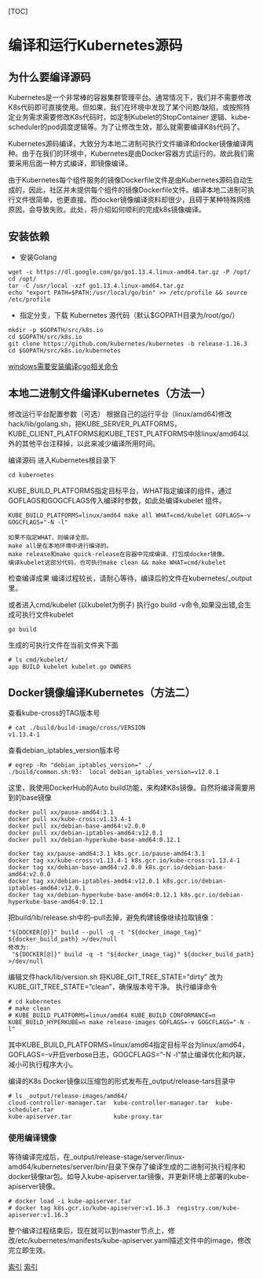 
<!-- toc -->
[TOC]
# 编译和运行Kubernetes源码
## 为什么要编译源码 
Kubernetes是一个非常棒的容器集群管理平台。通常情况下，我们并不需要修改K8s代码即可直接使用。但如果，我们在环境中发现了某个问题/缺陷，或按照特定业务需求需要修改K8s代码时，如定制Kubelet的StopContainer 逻辑、kube-scheduler的pod调度逻辑等。为了让修改生效，那么就需要编译K8s代码了。

Kubernetes源码编译，大致分为本地二进制可执行文件编译和docker镜像编译两种。由于在我们的环境中，Kubernetes是由Docker容器方式运行的。故此我们需要采用后面一种方式编译，即镜像编译。

由于Kubernetes每个组件服务的镜像Dockerfile文件是由Kubernetes源码自动生成的，因此，社区并未提供每个组件的镜像Dockerfile文件。编译本地二进制可执行文件很简单，也更直接。而docker镜像编译资料却很少，且碍于某种特殊网络原因，会导致失败。此处，将介绍如何顺利的完成k8s镜像编译。
## 安装依赖 
- 安装Golang
```
wget -c https://dl.google.com/go/go1.13.4.linux-amd64.tar.gz -P /opt/
cd /opt/
tar -C /usr/local -xzf go1.13.4.linux-amd64.tar.gz 
echo "export PATH=$PATH:/usr/local/go/bin" >> /etc/profile && source /etc/profile
```
- 指定分支，下载 Kubernetes 源代码（默认$GOPATH目录为/root/go/）
```
mkdir -p $GOPATH/src/k8s.io
cd $GOPATH/src/k8s.io
git clone https://github.com/kubernetes/kubernetes -b release-1.16.3
cd $GOPATH/src/k8s.io/kubernetes
```
[windows需要安装编译cgo相关命令](../tools/MinGW-64.md)
## 本地二进制文件编译Kubernetes（方法一） 
修改运行平台配置参数（可选）
根据自己的运行平台（linux/amd64)修改hack/lib/golang.sh，把KUBE_SERVER_PLATFORMS，KUBE_CLIENT_PLATFORMS和KUBE_TEST_PLATFORMS中除linux/amd64以外的其他平台注释掉，以此来减少编译所用时间。

编译源码
进入Kubernetes根目录下
```
cd kubernetes
```
KUBE_BUILD_PLATFORMS指定目标平台，WHAT指定编译的组件，通过GOFLAGS和GOGCFLAGS传入编译时参数，如此处编译kubelet 组件。
```
KUBE_BUILD_PLATFORMS=linux/amd64 make all WHAT=cmd/kubelet GOFLAGS=-v GOGCFLAGS="-N -l"
```
    如果不指定WHAT，则编译全部。
    make all是在本地环境中进行编译的。
    make release和make quick-release在容器中完成编译、打包成docker镜像。
    编译kubelet这部分代码，也可执行make clean && make WHAT=cmd/kubelet
检查编译成果
编译过程较长，请耐心等待，编译后的文件在kubernetes/_output里。

或者进入cmd/kubelet (以kubelet为例子)
执行go build -v命令,如果没出错,会生成可执行文件kubelet
```
go build
```
生成的可执行文件在当前文件夹下面

```
# ls cmd/kubelet/
app BUILD kubelet kubelet.go OWNERS
```

## Docker镜像编译Kubernetes（方法二）
查看kube-cross的TAG版本号
```
# cat ./build/build-image/cross/VERSION
v1.13.4-1
```
查看debian_iptables_version版本号
```
# egrep -Rn "debian_iptables_version=" ./
./build/common.sh:93:  local debian_iptables_version=v12.0.1
```

这里，我使用DockerHub的Auto build功能，来构建K8s镜像。自然将编译需要用到的base镜像
```
docker pull xx/pause-amd64:3.1
docker pull xx/kube-cross:v1.13.4-1
docker pull xx/debian-base-amd64:v2.0.0
docker pull xx/debian-iptables-amd64:v12.0.1
docker pull xx/debian-hyperkube-base-amd64:0.12.1

docker tag xx/pause-amd64:3.1 k8s.gcr.io/pause-amd64:3.1
docker tag xx/kube-cross:v1.13.4-1 k8s.gcr.io/kube-cross:v1.13.4-1
docker tag xx/debian-base-amd64:v2.0.0 k8s.gcr.io/debian-base-amd64:v2.0.0
docker tag xx/debian-iptables-amd64:v12.0.1 k8s.gcr.io/debian-iptables-amd64:v12.0.1
docker tag xx/debian-hyperkube-base-amd64:0.12.1 k8s.gcr.io/debian-hyperkube-base-amd64:0.12.1
```

把build/lib/release.sh中的–pull去掉，避免构建镜像继续拉取镜像：
```
"${DOCKER[@]}" build --pull -q -t "${docker_image_tag}" ${docker_build_path} >/dev/null
修改为:
 "${DOCKER[@]}" build -q -t "${docker_image_tag}" ${docker_build_path} >/dev/null
```

编辑文件hack/lib/version.sh
将KUBE_GIT_TREE_STATE=”dirty” 改为 KUBE_GIT_TREE_STATE=”clean”，确保版本号干净。
执行编译命令
```
# cd kubernetes
# make clean
# KUBE_BUILD_PLATFORMS=linux/amd64 KUBE_BUILD_CONFORMANCE=n KUBE_BUILD_HYPERKUBE=n make release-images GOFLAGS=-v GOGCFLAGS="-N -l"
```
其中KUBE_BUILD_PLATFORMS=linux/amd64指定目标平台为linux/amd64，GOFLAGS=-v开启verbose日志，GOGCFLAGS=”-N -l”禁止编译优化和内联，减小可执行程序大小。

编译的K8s Docker镜像以压缩包的形式发布在_output/release-tars目录中

```
# ls _output/release-images/amd64/
cloud-controller-manager.tar  kube-controller-manager.tar  kube-scheduler.tar
kube-apiserver.tar            kube-proxy.tar
```

### 使用编译镜像
等待编译完成后，在_output/release-stage/server/linux-amd64/kubernetes/server/bin/目录下保存了编译生成的二进制可执行程序和docker镜像tar包。如导入kube-apiserver.tar镜像，并更新环境上部署的kube-apiserver镜像。
```
# docker load -i kube-apiserver.tar
# docker tag k8s.gcr.io/kube-apiserver:v1.16.3  registry.com/kube-apiserver:v1.16.3
```
整个编译过程结束后，现在就可以到master节点上，修改/etc/kubernetes/manifests/kube-apiserver.yaml描述文件中的image，修改完立即生效。

[索引](https://www.kubernetes.org.cn/5033.html)
[索引](https://github.com/kubernetes/kubernetes/tree/master/build/)